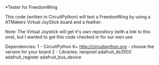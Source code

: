 *Tester for FreedomWing

This code (written in CircuitPython) will test a FreedomWing by using a ATMakers Virtual JoyStick board and a feather. 

Note: The Virtual Joystick will get it's own repository (with a link to this one), but I wanted to get this code checked in for our own use

Dependencies:
1 - CircuitPython 6+ http://circuitpython.org - choose the version for your board
2 - Libraries:
neopixel
adafruit_ds3502
adafruit_register
adafruit_bus_device

